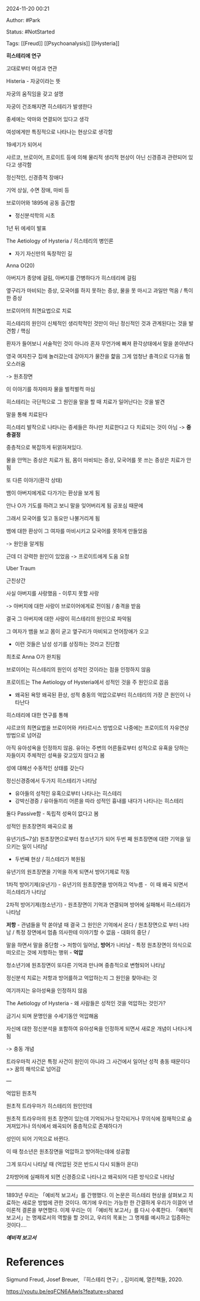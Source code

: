 2024-11-20 00:21

Author: #Park 

Status: #NotStarted 

Tags: [[Freud]] [[Psychoanalysis]] [[Hysteria]]




**히스테리에 연구**


고대로부터 여성과 연관

Histeria - 자궁이라는 뜻

자궁의 움직임을 갖고 설명

  

자궁이 건조해지면 히스테리가 발생한다

  

중세에는 악마와 연결되어 있다고 생각

  

여성에게만 특징적으로 나타나는 현상으로 생각함

  

19세기가 되어서

  

샤르코, 브로이어, 프로이트 등에 의해 물리적 생리적 현상이 아닌 신경증과 관련되어 있다고 생각함

  

정신적인, 신경증적 장애다 

  

기억 상실, 수면 장애, 마비 등

  

브로이어와 1895에 공동 출간함

- 정신분석학의 시초

  

1년 뒤 에세이 발표 

  

The Aetiology of Hysteria / 히스테리의 병인론

- 자기 자신만의 독창적인 길

  

  

Anna O(20)

  

아버지가 종양에 걸림, 아버지를 간병하다가 히스테리에 걸림

  

옆구리가 마비되는 증상, 모국어를 하지 못하는 증상, 물을 못 마시고 과일만 먹음 / 특이한 증상

  

브로이어의 최면요법으로 치료 

  

히스테리의 원인이 신체적인 생리학적인 것만이 아닌 정신적인 것과 관계된다는 것을 발견함 / 핵심

  

환자가 들어보니 서술적인 것이 아니라 혼자 무언가에 빠져 환각상태에서 말을 쏟아낸다

  

영국 여자친구 집에 놀러갔는데 강아지가 물잔을 햝음 그게 엄청난 충격으로 다가옴 혐오스러움 

-> 원초장면 

  

이 이야기를 하자마자 물을 벌컥벌컥 마심

  

히스테리는 극단적으로 그 원인을 말을 할 때 치료가 일어난다는 것을 발견

  

말을 통해 치료된다

  

히스테리 발작으로 나타나는 증세들은 하나만 치료한다고 다 치료되는 것이 아님 -> **중층결정**

  

중층적으로 복잡하게 뒤얽혀져있다.

  

물을 안먹는 증상은 치료가 됨, 몸이 마비되는 증상, 모국어를 못 쓰는 증상은 치료가 안됨

  

또 다른 이야기(환각 상태)

  

뱀이 아버지에게로 다가가는 환상을 보게 됨

  

안나 O가 기도를 하려고 보니 말을 잊어버리게 됨 공포심 때문에

  

그래서 모국어를 잊고 동요만 나불거리게 됨

  

뱀에 대한 환상이 그 여자를 마비시키고 모국어를 못하게 만들었음

  

-> 원인을 알게됨

  

근데 더 강력한 원인이 있었음 -> 프로이트에게 도움 요청 

  

Uber Traum

  

근친상간

사실 아버지를 사랑했음 - 이루지 못할 사랑

-> 아버지에 대한 사랑이 브로이어에게로 전이됨 / 충격을 받음

  
결국 그 아버지에 대한 사랑이 히스테리의 원인으로 파악됨

그 여자가 뱀을 보고 몸이 굳고 옆구리가 마비되고 언어장애가 오고
- 이런 것들은 남성 성기를 상징하는 것라고 진단함

최초로 Anna O가 완치됨

브로이어는 히스테리의 원인이 성적인 것이라는 점을 인정하지 않음

  
프로이트는 The Aetiology of Hysteria에서 성적인 것을 주 원인으로 꼽음 

- 왜곡된 욕망 왜곡된 환상, 성적 충동의 억압으로부터 히스테리의 가장 큰 원인이 나타난다

  
히스테리에 대한 연구를 통해

샤르코의 최면요법을 브로이어와 카타르시스 방법으로 나중에는 프로이트의 자유연상 방법으로 넘어감

  
아직 유아성욕을 인정하지 않음. 유아는 주변의 어른들로부터 성적으로 유횩을 당하는 자들이지 주체적인 성욕을 갖고있지 않다고 봄

성에 대해선 수동적인 상태를 갖는다


정신신경증에서 두가지 히스테리가 나타남

- 유아들의 성적인 유혹으로부터 나타나는 히스테리
- 강박신경증 / 유아들끼리 어른을 따라 성적인 흉내를 내다가 나타나는 히스테리

둘다 Passive함 - 독립적 성욕이 없다고 봄

  

성적인 원초장면의 왜곡으로 봄

  

유년기(5~7살) 원초장면으로부터 청소년기가 되어 두번 째 원초장면에 대한 기억을 일으키는 일이 나타남 

- 두번째 현상 / 히스테리가 복원됨

  

유년기의 원초장면을 기억을 하게 되면서 방어기제로 작동

  

1차적 방어기제(유년기) - 유년기의 원초장면을 방어하고 억누름 -  이 때 왜곡 되면서 히스테리가 나타남 

  

2차적 방어기제(청소년기) - 원초장면이 기억과 연결되며 방어에 실패해서 히스테리가 나타남

  

**저항** - 관념들을 막 쏟아낼 때 결국 그 원인은 기억에서 온다 / 원초장면으로 부터 나타남 / 특정 장면에서 멈춤 의사한테 이야기할 수 없음 - 대화의 중단 / 

말을 하면서 말을 중단함 -> 저항이 일어남, **방어**가 나타남 - 특정 원초장면이 의식으로 떠오르는 것에 저항하는 행위 - **억압**

  

청소년기에 원초장면이 또다른 기억과 만나며 중층적으로 변형되어 나타남

  

정신분석 치료는 저항과 방어를하고 억압하는지 그 원인을 찾아내는 것

  

  

여기까지는 유아성욕을 인정하지 않음

  

The Aetiology of Hysteria - 왜 사람들은 성적인 것을 억압하는 것인가?

금기시 되며 문명인을 수세기동안 억압해옴 

  

자신에 대한 정신분석을 포함하여 유아성욕을 인정하게 되면서 새로운 개념이 나타나게 됨 

-> 충동 개념

  

트라우마적 사건은 특정 사건이 원인이 아니라 그 사건에서 일어난 성적 충동 때문이다 => 꿈의 해석으로 넘어감

  

— 

억압된 원초적

  

원초적 트라우마가 히스테리의 원인인데

  

원초적 트라우마의 원초 장면이 있는데 기억되거나 망각되거나 무의식에 잠재적으로 숨겨져있거나 의식에서 왜곡되어 중층적으로 존재하다가

  

성인이 되어 기억으로 바뀐다. 

  

이 때 청소년은 원초장면을 억압하고 방어하는데에 성공함 

  

그게 또다시 나타날 때 (억압된 것은 반드시 다시 되돌아 온다)

  

2차방어에 실패하게 되면 신경증으로 나타나고 왜곡되어 다른 방식으로 나타남


---- 
1893년 우리는 「예비적 보고서」를 간행했다. 이 논문은 히스테리 현상을 살펴보고 치료하는 새로운 방법에 관한 것이다. 여기에 우리는 가능한 한 간결하게 우리가 이끌어 낸 이론적 결론을 부연했다. 이제 우리는 이 「예비적 보고서」를 다시 수록한다. 「예비적 보고서」는 명제로서의 역할을 할 것이고, 우리의 목표는 그 명제를 예시하고 입증하는 것이다....


***예비적 보고서***


# References

Sigmund Freud, Josef Breuer, 『히스테리 연구』,  김미리혜, 열린책들, 2020.

https://youtu.be/eqFCN6AAwls?feature=shared
